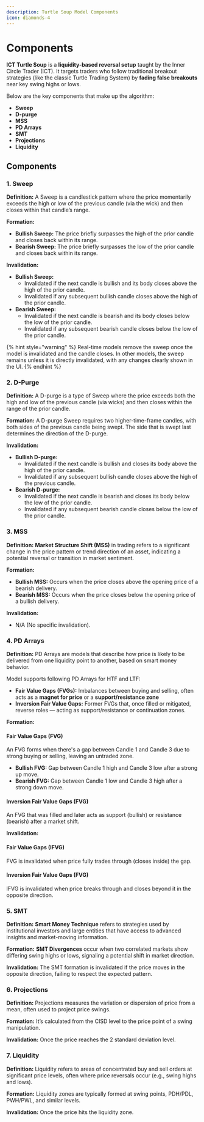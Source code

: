 ```yaml
---
description: Turtle Soup Model Components
icon: diamonds-4
---
```


# Components

**ICT Turtle Soup** is a **liquidity-based reversal setup** taught by the Inner Circle Trader (ICT). It targets traders who follow traditional breakout strategies (like the classic Turtle Trading System) by **fading false breakouts** near key swing highs or lows.

Below are the key components that make up the algorithm:

* **Sweep**
* **D-purge**
* **MSS**
* **PD Arrays**
* **SMT**
* **Projections**
* **Liquidity**

## **Components**

### **1. Sweep**

**Definition:** A Sweep is a candlestick pattern where the price momentarily exceeds the high or low of the previous candle (via the wick) and then closes within that candle’s range.

**Formation:**

* **Bullish Sweep:** The price briefly surpasses the high of the prior candle and closes back within its range.
* **Bearish Sweep:** The price briefly surpasses the low of the prior candle and closes back within its range.

**Invalidation:**

* **Bullish Sweep:**
  * Invalidated if the next candle is bullish and its body closes above the high of the prior candle.
  * Invalidated if any subsequent bullish candle closes above the high of the prior candle.
* **Bearish Sweep:**
  * Invalidated if the next candle is bearish and its body closes below the low of the prior candle.
  * Invalidated if any subsequent bearish candle closes below the low of the prior candle.

{% hint style="warning" %}
Real-time models remove the sweep once the model is invalidated and the candle closes. In other models, the sweep remains unless it is directly invalidated, with any changes clearly shown in the UI.
{% endhint %}

### **2. D-Purge**

**Definition:** A D-purge is a type of Sweep where the price exceeds both the high and low of the previous candle (via wicks) and then closes within the range of the prior candle.

**Formation:** A D-purge Sweep requires two higher-time-frame candles, with both sides of the previous candle being swept. The side that is swept last determines the direction of the D-purge.

**Invalidation:**

* **Bullish D-purge:**
  * Invalidated if the next candle is bullish and closes its body above the high of the prior candle.
  * Invalidated if any subsequent bullish candle closes above the high of the previous candle.
* **Bearish D-purge:**
  * Invalidated if the next candle is bearish and closes its body below the low of the prior candle.
  * Invalidated if any subsequent bearish candle closes below the low of the prior candle.

### **3. MSS**

**Definition:** **Market Structure Shift (MSS)** in trading refers to a significant change in the price pattern or trend direction of an asset, indicating a potential reversal or transition in market sentiment.

**Formation:**

* **Bullish MSS:** Occurs when the price closes above the opening price of a bearish delivery.
* **Bearish MSS:** Occurs when the price closes below the opening price of a bullish delivery.

**Invalidation:**

* N/A (No specific invalidation).

### **4. PD Arrays**

**Definition:** PD Arrays are models that describe how price is likely to be delivered from one liquidity point to another, based on smart money behavior.&#x20;

Model supports following PD Arrays for HTF and LTF:

* **Fair Value Gaps (FVGs):** Imbalances between buying and selling, often acts as a **magnet for price** or a **support/resistance zone**
* **Inversion Fair Value Gaps:** Former FVGs that, once filled or mitigated, reverse roles — acting as support/resistance or continuation zones.

**Formation:**&#x20;

#### Fair Value Gaps (FVG)

An FVG forms when there's a gap between Candle 1 and Candle 3 due to strong buying or selling, leaving an untraded zone.

* **Bullish FVG:** Gap between Candle 1 high and Candle 3 low after a strong up move.
* **Bearish FVG:** Gap between Candle 1 low and Candle 3 high after a strong down move.

#### Inversion Fair Value Gaps (FVG)

An FVG that was filled and later acts as support (bullish) or resistance (bearish) after a market shift.

**Invalidation:**

#### Fair Value Gaps (IFVG)

FVG is invalidated when price fully trades through (closes inside) the gap.

#### Inversion Fair Value Gaps (FVG)

IFVG is invalidated when price breaks through and closes beyond it in the opposite direction.

### **5. SMT**

**Definition:** **Smart Money Technique** refers to strategies used by institutional investors and large entities that have access to advanced insights and market-moving information.

**Formation:** **SMT Divergences** occur when two correlated markets show differing swing highs or lows, signaling a potential shift in market direction.

**Invalidation:** The SMT formation is invalidated if the price moves in the opposite direction, failing to respect the expected pattern.

### **6. Projections**

**Definition:** Projections measures the variation or dispersion of price from a mean, often used to project price swings.

**Formation:** It’s calculated from the CISD level to the price point of a swing manipulation.

**Invalidation:** Once the price reaches the 2 standard deviation level.

### **7. Liquidity**

**Definition:** Liquidity refers to areas of concentrated buy and sell orders at significant price levels, often where price reversals occur (e.g., swing highs and lows).

**Formation:** Liquidity zones are typically formed at swing points, PDH/PDL, PWH/PWL, and similar levels.

**Invalidation:** Once the price hits the liquidity zone.
